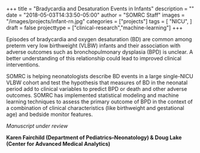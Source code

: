 +++
title = "Bradycardia and Desaturation Events in Infants"
description = ""
date = "2018-05-03T14:33:50-05:00"
author = "SOMRC Staff"
images = "/images/projects/infant-rn.jpg"
categories = ["projects"]
tags = [
    "NICU",
]
draft = false
projecttype = ["clinical-research","machine-learning"]
+++

Episodes of bradycardia and oxygen desaturation (BD) are common among preterm very low birthweight (VLBW) infants and their association with adverse outcomes such as bronchopulmonary dysplasia (BPD) is unclear. A better understanding of this relationship could lead to improved clinical interventions.

SOMRC is helping neonatologists describe BD events in a large single-NICU VLBW cohort and test the hypothesis that measures of BD in the neonatal period add to clinical variables to predict BPD or death and other adverse outcomes. SOMRC has implemented statistical modeling and machine learning techniques to assess the primary outcome of BPD in the context of a combination of clinical characteristics (like birthweight and gestational age) and bedside monitor features.

*Manuscript under review*

**Karen Fairchild (Department of Pediatrics–Neonatology) & Doug Lake (Center for Advanced Medical Analytics)**
